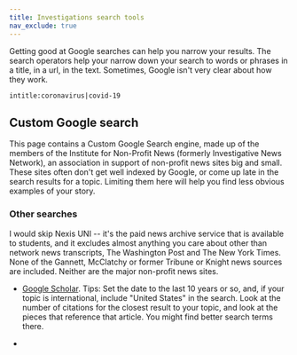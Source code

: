 ```yaml
---
title: Investigations search tools
nav_exclude: true
---
```



<script async src="https://cse.google.com/cse.js?cx=004452668069469089826:jfthigwjmhg"></script>

Getting good at Google searches can help you narrow your results.  The search operators help your narrow down your search to words or phrases in a title, in a url, in the text. Sometimes, Google isn't very clear about how they work.

    intitle:coronavirus|covid-19

## Custom Google search

This page contains a Custom Google Search engine, made up of the members of the Institute for Non-Profit News (formerly Investigative News Network), an association in support of non-profit news sites big and small. These sites often don't get well indexed by Google, or come up late in the search results for a topic. Limiting them here will help you find less obvious examples of your story.

<div>
<script async src="https://cse.google.com/cse.js?cx=004452668069469089826:jfthigwjmhg"></script>
<div class="gcse-searchbox"> </div>
<div class="gcse-searchresults"> </div>
</div>

### Other searches

<footer>I would skip Nexis UNI -- it's the paid news archive service that is available to students, and it excludes almost anything you care about other than network news transcripts, The Washington Post and The New York Times. None of the Gannett, McClatchy or former Tribune or Knight news sources are included. Neither are the major non-profit news sites. </footer>

* [Google Scholar](https://scholar.google.com/). Tips: Set the date to the last 10 years or so, and, if your topic is international, include "United States" in the search. Look at the number of citations for the closest result to your topic, and look at the pieces that reference that article. You might find better search terms there.

*
